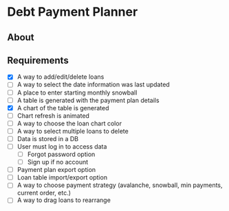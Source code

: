 # Debt Payment Planner

## About



## Requirements

- [x] A way to add/edit/delete loans
- [ ] A way to select the date information was last updated
- [ ] A place to enter starting monthly snowball
- [ ] A table is generated with the payment plan details
- [x] A chart of the table is generated
- [ ] Chart refresh is animated
- [ ] A way to choose the loan chart color
- [ ] A way to select multiple loans to delete
- [ ] Data is stored in a DB
- [ ] User must log in to access data
  - [ ] Forgot password option
  - [ ] Sign up if no account
- [ ] Payment plan export option
- [ ] Loan table import/export option
- [ ] A way to choose payment strategy (avalanche, snowball, min payments, current order, etc.)
- [ ] A way to drag loans to rearrange
